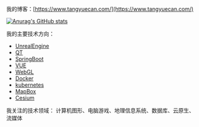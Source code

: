 我的博客：[https://www.tangyuecan.com/](https://www.tangyuecan.com/)

[![Anurag's GitHub stats](https://github-readme-stats.vercel.app/api?username=tan9710630)](https://github.com/anuraghazra/github-readme-stats)

我的主要技术方向：
- [UnrealEngine](https://www.unrealengine.com/zh-CN)
- [QT](https://www.qt.io/)
- [SpringBoot](https://spring.io/projects/spring-boot/)
- [VUE](https://cn.vuejs.org/)
- [WebGL](https://www.khronos.org/webgl/)
- [Docker](https://www.docker.com/)
- [kubernetes](https://kubernetes.io/)
- [MapBox](https://www.mapbox.com/)
- [Cesium](https://cesium.com/)

我关注的技术领域：
计算机图形、电脑游戏、地理信息系统、数据库、云原生、流媒体
